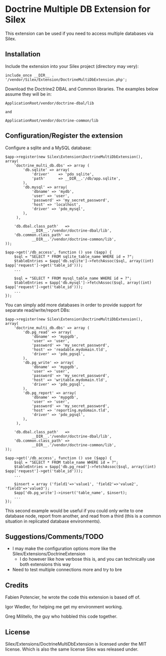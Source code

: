 Doctrine Multiple DB Extension for Silex
========================================

This extension can be used if you need to access multiple databases via Silex.


Installation
------------

Include the extension into your Silex project (directory may very):

    include_once __DIR__ . '/vendor/Silex/Extension/DoctrineMultiDbExtension.php';

Download the Doctrine2 DBAL and Common libraries.  The examples below assume they will be in:

    ApplicationRoot/vendor/doctrine-dbal/lib

    and

    ApplicationRoot/vendor/doctrine-common/lib


Configuration/Register the extension
------------------------------------

Configure a sqlite and a MySQL database:

    $app->register(new Silex\Extension\DoctrineMultiDbExtension(),
    array(
        'doctrine_multi_db.dbs' => array (
            'db.sqlite' => array(
                'driver'    => 'pdo_sqlite',
                'path'      => __DIR__.'/db/app.sqlite',
            ),
            'db.mysql' => array(
                'dbname' => 'mydb',
                'user' => 'user',
                'password' => 'my_secret_password',
                'host' => 'localhost',
                'driver' => 'pdo_mysql',
            ),
         ),

        'db.dbal.class_path'   =>
                __DIR__.'/vendor/doctrine-dbal/lib',
        'db.common.class_path' =>
                __DIR__.'/vendor/doctrine-common/lib',
    ));

	$app->get('/db_access', function () use ($app) {
		$sql = "SELECT * FROM sqlite_table_name WHERE id = ?";
		$tableEntries = $app['db.sqlite']->fetchAssoc($sql, array((int) $app['request']->get('table_id')));
		...
		
		$sql = "SELECT * FROM mysql_table_name WHERE id = ?";
		$tableEntries = $app['db.mysql']->fetchAssoc($sql, array((int) $app['request']->get('table_id')));
		...
	});

You can simply add more databases in order to provide support for separate read/write/report DBs:

    $app->register(new Silex\Extension\DoctrineMultiDbExtension(),
    array(
        'doctrine_multi_db.dbs' => array (
            'db.pg_read' => array(
                'dbname' => 'mypgdb',
                'user' => 'user',
                'password' => 'my_secret_password',
                'host' => 'readable.mydomain.tld',
                'driver' => 'pdo_pgsql',
            ),
            'db.pg_write' => array(
                'dbname' => 'mypgdb',
                'user' => 'user',
                'password' => 'my_secret_password',
                'host' => 'writable.mydomain.tld',
                'driver' => 'pdo_pgsql',
            ),
            'db.pg_report' => array(
                'dbname' => 'mypgdb',
                'user' => 'user',
                'password' => 'my_secret_password',
                'host' => 'reporting.mydomain.tld',
                'driver' => 'pdo_pgsql',
            ),
         ),

        'db.dbal.class_path'   =>
                __DIR__.'/vendor/doctrine-dbal/lib',
        'db.common.class_path' =>
                __DIR__.'/vendor/doctrine-common/lib',
    ));

	$app->get('/db_access', function () use ($app) {
		$sql = "SELECT * FROM table_name WHERE id = ?";
		$tableEntries = $app['db.pg_read']->fetchAssoc($sql, array((int) $app['request']->get('table_id')));
		...
		
		$insert = array ('field1'=>'value1', 'field2'=>'value2', 'field3'=>'value3');
		$app['db.pg_write']->insert('table_name', $insert);
		...
	});

This second example would be useful if you could only write to one database node, report from another, and read from a
third (this is a common situation in replicated database environments).


Suggestions/Comments/TODO
-------------------------

* I may make the configuration options more like the Silex/Extensions/DoctrineExtension
    * I do however like how verbose this is, and you can technically use both extensions this way
* Need to test multiple connections more and try to bre


Credits
-------

Fabien Potencier, he wrote the code this extension is based off of.

Igor Wiedler, for helping me get my environment working.

Greg Militello, the guy who hobbled this code together. 


License
-------

Silex/Extensions/DoctrineMultiDbExtension is licensed under the MIT license.  Which is also the same license Silex was
released under.  